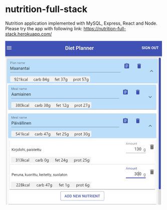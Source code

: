 # nutrition-full-stack
Nutrition application implemented with MySQL, Express, React and Node.
Please try the app with following link: https://nutrition-full-stack.herokuapp.com/

<img src="https://github.com/mtleinon/training/blob/master/images/dietPlanner.jpg" width="500px">
